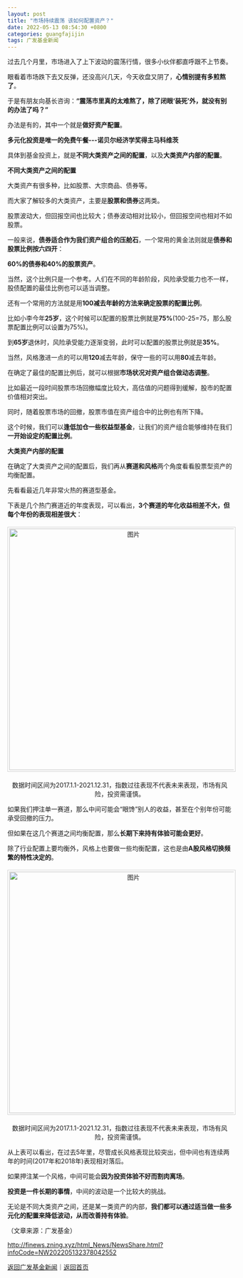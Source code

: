 ```yaml
---
layout: post
title: "市场持续震荡 该如何配置资产？"
date: 2022-05-13 08:54:30 +0800
categories: guangfajijin
tags: 广发基金新闻
---
```

<p>过去几个月里，市场进入了上下波动的震荡行情，很多小伙伴都直呼跟不上节奏。</p>
 <p>眼看着市场跌下去又反弹，还没高兴几天，今天收盘又阴了，<strong>心情别提有多煎熬了</strong>。</p>
 <p>于是有朋友向基长咨询：<strong>“震荡市里真的太难熬了，除了闭眼‘装死’外，就没有别的办法了吗？”</strong></p>
 <p>办法是有的，其中一个就是<strong>做好资产配置</strong>。</p><p><strong>多元化投资是唯一的免费午餐---诺贝尔经济学奖得主马科维茨</strong></p><p>具体到基金投资上，就是<strong>不同大类资产之间的配置</strong>，以及<strong>大类资产内部的配置</strong>。</p><p><strong>不同大类资产之间的配置</strong></p>
 <p>大类资产有很多种，比如股票、大宗商品、债券等。</p>
 <p>而大家了解较多的大类资产，主要是<strong>股票和债券</strong>这两类。</p>
 <p>股票波动大，但回报空间也比较大；债券波动相对比较小，但回报空间也相对不如股票。</p><p>一般来说，<strong>债券适合作为我们资产组合的压舱石</strong>，一个常用的黄金法则就是<strong>债券和股票比例按六四开</strong>：</p>
 <p><strong>60%的债券和40%的股票资产</strong>。</p>
 <p>当然，这个比例只是一个参考。人们在不同的年龄阶段，风险承受能力也不一样，股债配置的最佳比例也可以适当调整。</p>
 <p>还有一个常用的方法就是用<strong>100减去年龄的方法来确定股票的配置比例</strong>。</p><p>比如小李今年<strong>25岁</strong>，这个时候可以配置的股票比例就是<strong>75%</strong>(100-25=75，那么股票配置比例可以设置为75%)。</p><p>到<strong>65岁</strong>退休时，风险承受能力逐渐变弱，此时可以配置的股票比例就是<strong>35%</strong>。</p><p>当然，风格激进一点的可以用<strong>120</strong>减去年龄，保守一些的可以用<strong>80</strong>减去年龄。</p>
 <p>在确定了最佳的配置比例后，就可以根据<strong>市场状况对资产组合</strong><strong>做动态调整</strong>。</p>
 <p>比如最近一段时间股票市场回撤幅度比较大，高估值的问题得到缓解，股市的配置价值相对突出。</p>
 <p>同时，随着股票市场的回撤，股票市值在资产组合中的比例也有所下降。</p>
 <p>这个时候，我们可以<strong>逢低加仓一些权益型基金</strong>，让我们的资产组合能够维持在我们<strong>一开始设定的配置比例</strong>。</p><p><strong>大类资产内部的配置</strong></p>
 <p>在确定了大类资产之间的配置后，我们再从<strong>赛道和风格</strong>两个角度看看股票型资产的均衡配置。</p>
 <p>先看看最近几年非常火热的赛道型基金。</p>
 <p>下表是几个热门赛道近的年度表现，可以看出，<strong>3个赛道的年化收益相差不大，但每个年份的表现相差很大</strong>：</p>
 <center><img src="https://dfscdn.dfcfw.com/download/D25636010210185013576_w1080h773.jpg" alt="图片" width="542" style="border:#d1d1d1 1px solid;padding:3px;margin:5px 0;" /></center><p style="text-align:center;">数据时间区间为2017.1.1-2021.12.31，指数过往表现不代表未来表现，市场有风险，投资需谨慎。</p>
 <p>如果我们押注单一赛道，那么中间可能会“眼馋”别人的收益，甚至在个别年份可能承受回撤的压力。</p>
 <p>但如果在这几个赛道之间均衡配置，那么<strong>长期下来持有体验可能会更好</strong>。</p>
 <p>除了行业配置上要均衡外，风格上也要做一些均衡配置，这也是由<strong>A股风格切换频繁的特性决定的</strong>。</p>
 <center><img src="https://dfscdn.dfcfw.com/download/D25303930548872833066_w1080h1011.jpg" alt="图片" width="542" style="border:#d1d1d1 1px solid;padding:3px;margin:5px 0;" /></center><p style="text-align:center;">数据时间区间为2017.1.1-2021.12.31，指数过往表现不代表未来表现，市场有风险，投资需谨慎。</p>
 <p>从上表可以看出，在过去5年里，尽管成长风格表现比较突出，但中间也有连续两年的时间(2017年和2018年)表现相对落后。</p>
 <p>如果押注某一个风格，中间可能会<strong>因为投资体验不好而割肉离场</strong>。</p><p><strong>投资是一件长期的事情</strong>，中间的波动是一个比较大的挑战。</p>
 <p>无论是不同大类资产之间，还是某一类资产的内部，<strong>我们都可以通过适当做一些多元化的配置来降低波动，从而改善持有体验</strong>。</p><p class="em_media">（文章来源：广发基金）</p>

<http://finews.zning.xyz/html_News/NewsShare.html?infoCode=NW202205132378042552>

[返回广发基金新闻](//finews.withounder.com/category/guangfajijin.html)｜[返回首页](//finews.withounder.com/)
